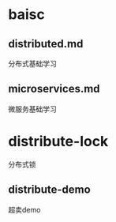 # baisc



## distributed.md

分布式基础学习
## microservices.md
微服务基础学习



# distribute-lock

分布式锁

## distribute-demo

超卖demo



